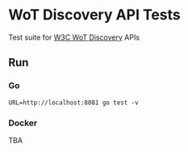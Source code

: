 # WoT Discovery API Tests
Test suite for [W3C WoT Discovery](https://www.w3.org/TR/wot-discovery/) APIs

## Run

### Go
```
URL=http://localhost:8081 go test -v
```

### Docker
TBA
